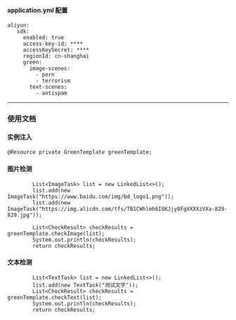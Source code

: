 #### application.yml 配置
```
aliyun:
   sdk:
     enabled: true
     access-key-id: ****
     accessKeySecret: ****
     regionId: cn-shanghai
     green:
       image-scenes:
         - porn
         - terrorism
       text-scenes:
         - antispam
```
---
### 使用文档
#### 实例注入
``
    @Resource
    private GreenTemplate greenTemplate;
``
#### 图片检测
```
        List<ImageTask> list = new LinkedList<>();
        list.add(new ImageTask("https://www.baidu.com/img/bd_logo1.png"));
        list.add(new ImageTask("https://img.alicdn.com/tfs/TB1CWhlmh6I8KJjy0FgXXXXzVXa-829-829.jpg"));
        
        List<CheckResult> checkResults = greenTemplate.checkImage(list);
        System.out.println(checkResults);
        return checkResults;
```
#### 文本检测
```
        List<TextTask> list = new LinkedList<>();
        list.add(new TextTask("测试文字"));
        List<CheckResult> checkResults = greenTemplate.checkText(list);
        System.out.println(checkResults);
        return checkResults;
```